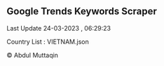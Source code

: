 

## Google Trends Keywords Scraper 
 
Last Update 24-03-2023 , 06:29:23

Country List :
VIETNAM.json



© Abdul Muttaqin 
